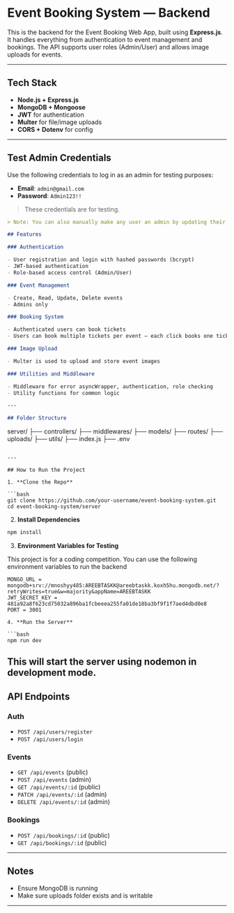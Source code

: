 # Event Booking System — Backend

This is the backend for the Event Booking Web App, built using **Express.js**. It handles everything from authentication to event management and bookings. The API supports user roles (Admin/User) and allows image uploads for events.

---

## Tech Stack

- **Node.js + Express.js**
- **MongoDB + Mongoose**
- **JWT** for authentication
- **Multer** for file/image uploads
- **CORS + Dotenv** for config

---

## Test Admin Credentials

Use the following credentials to log in as an admin for testing purposes:

- **Email**: `admin@gmail.com`
- **Password**: `Admin123!!`

> These credentials are for testing.

```markdown
> Note: You can also manually make any user an admin by updating their `role` in MongoDB Atlas to `"ADMIN"`.

## Features

### Authentication

- User registration and login with hashed passwords (bcrypt)
- JWT-based authentication
- Role-based access control (Admin/User)

### Event Management

- Create, Read, Update, Delete events
- Admins only

### Booking System

- Authenticated users can book tickets
- Users can book multiple tickets per event — each click books one ticket

### Image Upload

- Multer is used to upload and store event images

### Utilities and Middleware

- Middleware for error asyncWrapper, authentication, role checking
- Utility functions for common logic

---

## Folder Structure
```

server/
├── controllers/
├── middlewares/
├── models/
├── routes/
├── uploads/
├── utils/
├── index.js
├── .env

````

---

## How to Run the Project

1. **Clone the Repo**

```bash
git clone https://github.com/your-username/event-booking-system.git
cd event-booking-system/server
````

2. **Install Dependencies**

```bash
npm install
```

3. **Environment Variables for Testing**

This project is for a coding competition. You can use the following environment variables to run the backend

````env
MONGO_URL = mongodb+srv://mnoshyy485:AREEBTASKK@areebtaskk.koxh5hu.mongodb.net/?retryWrites=true&w=majority&appName=AREEBTASKK
JWT_SECRET_KEY = 481a92a8f623cd75032a896ba1fcbeeea255fa01de18ba3bf9f1f7aed4dbd0e8
PORT = 3001

4. **Run the Server**

```bash
npm run dev
````

## This will start the server using nodemon in development mode.

## API Endpoints

### Auth

- `POST /api/users/register`
- `POST /api/users/login`

### Events

- `GET /api/events` (public)
- `POST /api/events` (admin)
- `GET /api/events/:id` (public)
- `PATCH /api/events/:id` (admin)
- `DELETE /api/events/:id` (admin)

### Bookings

- `POST /api/bookings/:id` (public)
- `GET /api/bookings/:id` (public)

---

## Notes

- Ensure MongoDB is running
- Make sure uploads folder exists and is writable

---
